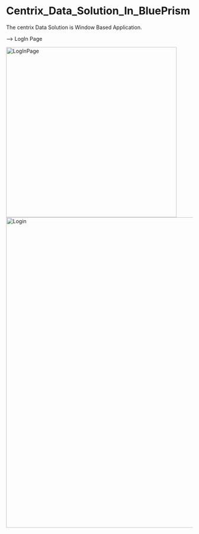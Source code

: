 # Centrix_Data_Solution_In_BluePrism
The centrix Data Solution is Window Based Application.

--> LogIn Page

<img width="460" alt="LogInPage" src="https://github.com/Deepakkhotiyan/Centrix_Data_Solution_In_BluePrism/assets/87259147/3f988e79-ac88-4335-9575-d7be48459f44">

<img width="839" alt="Login" src="https://github.com/Deepakkhotiyan/Centrix_Data_Solution_In_BluePrism/assets/87259147/4bf226b6-61ca-4c51-8f32-6498a6137036">




